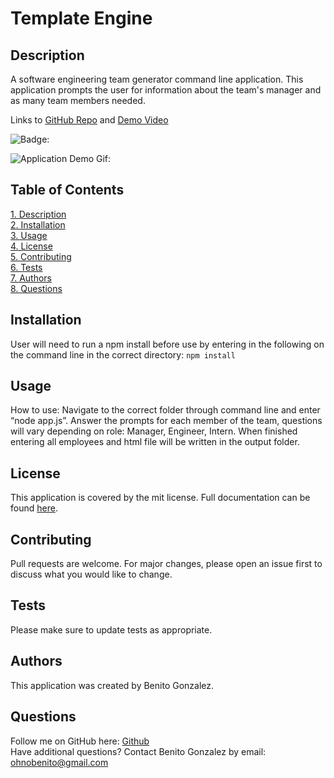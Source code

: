 # **Template Engine**

## Description 
A software engineering team generator command line application. This application prompts the user for information about the team's manager and as many team members needed.

Links to [GitHub Repo](https://www.github.com/ohnobenito/templateengine) and [Demo Video](https://drive.google.com/file/d/12MXqjkiY0KdDm50lGbwBFlp2NsUENRV6/view?usp=sharing)

![Badge:](https://img.shields.io/badge/License-mit-brightgreen)

![Application Demo Gif:]()<br>

## Table of Contents
[1. Description](#Description)<br>
[2. Installation](#Installation)<br>
[3. Usage](#Usage)<br>
[4. License](License)<br>
[5. Contributing](#Contributing)<br>
[6. Tests](#Tests)<br>
[7. Authors](#Authors)<br>
[8. Questions](#Questions)<br>

  
## Installation 
User will need to run a npm install before use by entering in the following on the command line in the correct directory:
`npm install`

## Usage 
How to use: Navigate to the correct folder through command line and enter “node app.js”. Answer the prompts for each member of the team, questions will vary depending on role: Manager, Engineer, Intern. When finished entering all employees and html file will be written in the output folder.

## License
This application is covered by the mit license. Full documentation can be found [here](https://choosealicense.com/licenses/mit).

## Contributing
Pull requests are welcome. For major changes, please open an issue first to discuss what you would like to change.

## Tests
Please make sure to update tests as appropriate.

## Authors
This application was created by Benito Gonzalez.

## Questions
Follow me on GitHub here: [Github](https://www.github.com/Ohnobenito)<br>
Have additional questions? Contact Benito Gonzalez by email: ohnobenito@gmail.com

